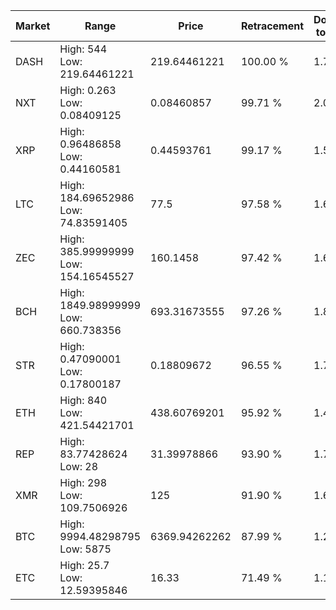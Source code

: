 | Market | Range | Price| Retracement | Doubles to 50% |
| --- | --- | --- | --- | --- |
| DASH | High: 544<br />Low: 219.64461221 | 219.64461221 | 100.00 % | 1.74 |
| NXT | High: 0.263<br />Low: 0.08409125 | 0.08460857 | 99.71 % | 2.05 |
| XRP | High: 0.96486858<br />Low: 0.44160581 | 0.44593761 | 99.17 % | 1.58 |
| LTC | High: 184.69652986<br />Low: 74.83591405 | 77.5 | 97.58 % | 1.67 |
| ZEC | High: 385.99999999<br />Low: 154.16545527 | 160.1458 | 97.42 % | 1.69 |
| BCH | High: 1849.98999999<br />Low: 660.738356 | 693.31673555 | 97.26 % | 1.81 |
| STR | High: 0.47090001<br />Low: 0.17800187 | 0.18809672 | 96.55 % | 1.72 |
| ETH | High: 840<br />Low: 421.54421701 | 438.60769201 | 95.92 % | 1.44 |
| REP | High: 83.77428624<br />Low: 28 | 31.39978866 | 93.90 % | 1.78 |
| XMR | High: 298<br />Low: 109.7506926 | 125 | 91.90 % | 1.63 |
| BTC | High: 9994.48298795<br />Low: 5875 | 6369.94262262 | 87.99 % | 1.25 |
| ETC | High: 25.7<br />Low: 12.59395846 | 16.33 | 71.49 % | 1.17 |
